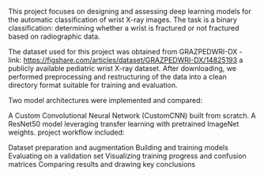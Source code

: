 This project focuses on designing and assessing deep learning models for the automatic classification of wrist X-ray images. The task is a binary classification: determining whether a wrist is fractured or not fractured based on radiographic data.

The dataset used for this project was obtained from GRAZPEDWRI-DX - link: 
https://figshare.com/articles/dataset/GRAZPEDWRI-DX/14825193
a publicly available pediatric wrist X-ray dataset. After downloading, we performed preprocessing and restructuring of the data into a clean directory format suitable for training and evaluation.

Two model architectures were implemented and compared:

A Custom Convolutional Neural Network (CustomCNN) built from scratch.
A ResNet50 model leveraging transfer learning with pretrained ImageNet weights.
project workflow included:

Dataset preparation and augmentation
Building and training models
Evaluating on a validation set
Visualizing training progress and confusion matrices
Comparing results and drawing key conclusions
